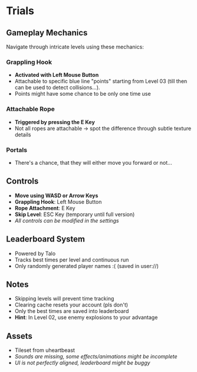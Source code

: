 # Trials

## Gameplay Mechanics
Navigate through intricate levels using these mechanics:

### Grappling Hook
- **Activated with Left Mouse Button**
- Attachable to specific blue line "points" starting from Level 03 (till then can be used to detect collisions...). 
- Points might have some chance to be only one time use

### Attachable Rope
- **Triggered by pressing the E Key**
- Not all ropes are attachable -> spot the difference through subtle texture details

### Portals
- There's a chance, that they will either move you forward or not...

## Controls
- **Move using WASD or Arrow Keys**
- **Grappling Hook**: Left Mouse Button
- **Rope Attachment**: E Key
- **Skip Level**: ESC Key (temporary until full version)
- *All controls can be modified in the settings*

## Leaderboard System
- Powered by Talo
- Tracks best times per level and continuous run
- Only randomly generated player names :( (saved in user://)

## Notes
- Skipping levels will prevent time tracking
- Clearing cache resets your account (pls don't)
- Only the best times are saved into leaderboard
- **Hint**: In Level 02, use enemy explosions to your advantage

## Assets
- Tileset from uheartbeast
- *Sounds are missing, some effects/animations might be incomplete*
- *UI is not perfectly aligned, leaderboard might be buggy*
